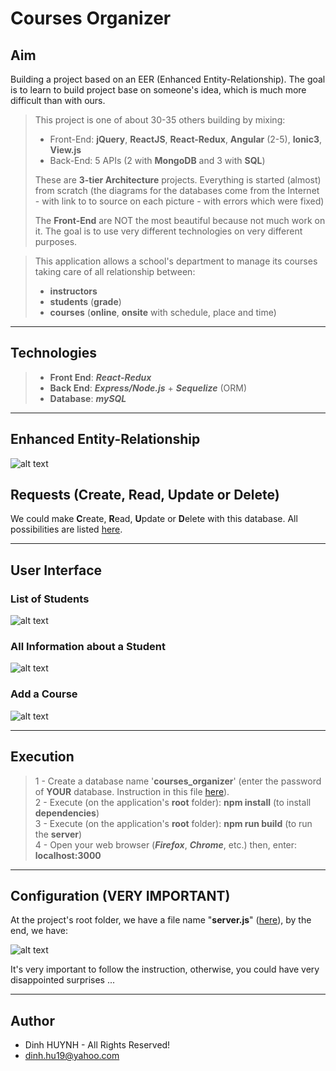 # Courses Organizer

## Aim
Building a project based on an EER (Enhanced Entity-Relationship). The goal is to learn to build project base on someone's idea, which is much more difficult than with ours.

> This project is one of about 30-35 others building by mixing:
>   * Front-End: **jQuery**, **ReactJS**, **React-Redux**, **Angular** (2-5), **Ionic3**, **View.js**
>   * Back-End: 5 APIs (2 with **MongoDB** and 3 with **SQL**)
> 
> These are **3-tier Architecture** projects. Everything is started (almost) from scratch (the diagrams for the databases come from the Internet - with link to to source on each picture - with errors which were fixed)
>
> The **Front-End** are NOT the most beautiful because not much work on it. The goal is to use very different technologies on very different purposes.

> This application allows a school's department to manage its courses taking care of all relationship between: 
>  * **instructors**
>  * **students** (**grade**)
>  * **courses** (**online**, **onsite** with schedule, place and time)

---

## Technologies
> * **Front End**: ***React-Redux***
> * **Back End**: ***Express/Node.js*** + ***Sequelize*** (ORM)
> * **Database**: ***mySQL***

---------------

## Enhanced Entity-Relationship

![alt text](assets/img/SchoolDataModel.jpg)

## Requests (**C**reate, **R**ead, **U**pdate or **D**elete)
We could make **C**reate, **R**ead, **U**pdate or **D**elete with this database. All possibilities are listed [here](./assets/docs/requests.md).

---

## User Interface
### List of Students
![alt text](assets/img/studentsList.jpg)

### All Information about a Student
![alt text](assets/img/student.jpg)

### Add a Course
![alt text](assets/img/addCourse.jpg)

---


## Execution

> 1 - Create a database name '**courses_organizer**' (enter the password of **YOUR** database. Instruction in this file [here](https://github.com/DinhLeGaulois2/sql_react_redux_courses_organizer/blob/master/server/models/index.js)).<br/>
> 2 - Execute (on the application's **root** folder): **npm install** (to install **dependencies**)<br/>
> 3 - Execute (on the application's **root** folder): **npm run build** (to run the **server**)<br/>
> 4 - Open your web browser (***Firefox***, ***Chrome***, etc.) then, enter: **localhost:3000**<br/>


---

## Configuration (VERY IMPORTANT)

At the project's root folder, we have a file name "**server.js**" ([here](https://github.com/DinhLeGaulois2/sql_react_redux_courses_organizer/blob/master/server.js)), by the end, we have:

![alt text](assets/img/server_config.jpg)

It's very important to follow the instruction, otherwise, you could have very disappointed surprises ...

---------------

## Author
* Dinh HUYNH - All Rights Reserved!
* dinh.hu19@yahoo.com